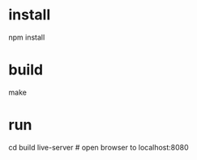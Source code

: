 # install

npm install

# build

make

# run

cd build
live-server  # open browser to localhost:8080